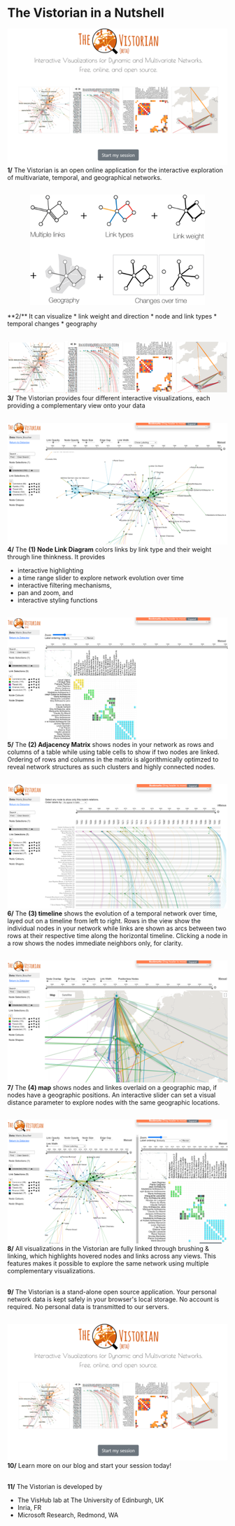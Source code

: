 # The Vistorian in a Nutshell

![](figures/v-opening2.png)
**1/** The Vistorian is an open online application for the interactive exploration of multivariate, temporal, and geographical networks. 
<br/><br/>


<p align="center">
  <img src="assets/Images/multiple-links.png" width="400px" style="align:center;"></img>
</p>
**2/** It can visualize
* link weight and direction
* node and link types
* temporal changes
* geography
<br/><br/>


![](figures/vistorian-visualizations.png)
**3/** The Vistorian provides four different interactive visualizations, each providing a complementary view onto your data
<br/><br/>


![](figures/v-nodelink.png)
**4/** The **(1) Node Link Diagram** colors links by link type and their weight through line thinkness. It provides 
* interactive highlighting
* a time range slider to explore network evolution over time
* interactive filtering mechanisms,
* pan and zoom, and 
* interactive styling functions
<br/><br/>



![](figures/v-matrix.png)
**5/** The **(2) Adjacency Matrix** shows nodes in your network as rows and columns of a table while using table cells to show if two nodes are linked. Ordering of rows and columns in the matrix is algorithmically optimzed to reveal network structures as such clusters and highly connected nodes. 
<br/><br/>

![](figures/v-timeline.png)
**6/** The **(3) timeline** shows the evolution of a temporal network over time, layed out on a timeline from left to right. Rows in the view show the individual nodes in your network while links are shown as arcs between two rows at their respective time along the horizontal timeline. Clicking a node in a row shows the nodes immediate neighbors only, for clarity.
<br/><br/>

![](figures/v-map.png)
**7/** The **(4) map** shows nodes and linkes overlaid on a geographic map, if nodes have a geographic positions. An interactive slider can set a visual distance parameter to explore nodes with the same geographic locations.
<br/><br/>

![](figures/v-sidebyside.png)
**8/** All visualizations in the Vistorian are fully linked through brushing & linking, which highlights hovered nodes and links across any views. This features makes it possible to explore the same network using multiple complementary visualizations. 
<br/><br/>

**9/** The Vistorian is a stand-alone open source application. Your personal network data is kept safely in your browser's local storage. No account is required. No personal data is transmitted to our servers. 
<br/><br/>

![](figures/v-opening2.png)
**10/** Learn more on our blog and start your session today!
<br/><br/>

**11/** The Vistorian is developed by 
* The VisHub lab at The University of Edinburgh, UK
* Inria, FR
* Microsoft Research, Redmond, WA


